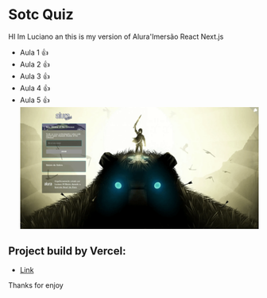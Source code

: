 # Sotc Quiz

HI Im Luciano an this is my version of Alura'Imersão React Next.js

- Aula 1 :+1: 
- Aula 2 :+1:
- Aula 3 :+1:
- Aula 4 :+1:
- Aula 5 :+1:
![Project Image](/_docs/capa.gif)

## Project build by Vercel:

- [Link](https://sotc-quiz.lucianowribeiro.vercel.app/)

Thanks for enjoy
